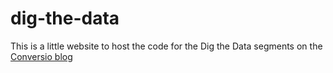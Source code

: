 # dig-the-data

This is a little website to host the code for the Dig the Data segments on the
[Conversio blog](https://conversio.com/blog/)

